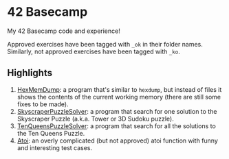 # 42 Basecamp
My 42 Basecamp code and experience!

Approved exercises have been tagged with `_ok` in their folder names. Similarly, not approved exercises have been tagged with `_ko`.

## Highlights
1. [HexMemDump](c02/ex12_ko/ft_print_memory.c): a program that's similar to `hexdump`, but instead of files it shows the contents of the current working memory (there are still some fixes to be made).
2. [SkyscraperPuzzleSolver](rush01/ex01_ok/): a program that search for one solution to the Skyscraper Puzzle (a.k.a. Tower or 3D Sudoku puzzle).
3. [TenQueensPuzzleSolver](rush01/ex01_ok/): a program that search for all the solutions to the Ten Queens Puzzle.
4. [Atoi](atoi/): an overly complicated (but not approved) atoi function with funny and interesting test cases.
